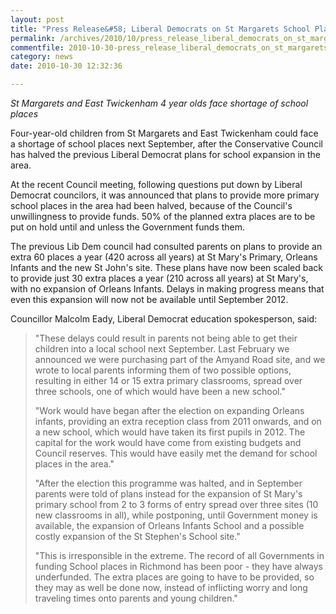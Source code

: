 ```yaml
---
layout: post
title: "Press Release&#58; Liberal Democrats on St Margarets School Places"
permalink: /archives/2010/10/press_release_liberal_democrats_on_st_margarets_sc.html
commentfile: 2010-10-30-press_release_liberal_democrats_on_st_margarets_sc
category: news
date: 2010-10-30 12:32:36

---
```


*St Margarets and East Twickenham 4 year olds face shortage of school places*

Four-year-old children from St Margarets and East Twickenham could face a shortage of school places next September, after the Conservative Council has halved the previous Liberal Democrat plans for school expansion in the area.

At the recent Council meeting, following questions put down by Liberal Democrat councilors, it was announced that plans to provide more primary school places in the area had been halved, because of the Council's unwillingness to provide funds. 50% of the planned extra places are to be put on hold until and unless the Government funds them.

The previous Lib Dem council had consulted parents on plans to provide an extra 60 places a year (420 across all years) at St Mary's Primary, Orleans Infants and the new St John's site. These plans have now been scaled back to provide just 30 extra places a year (210 across all years) at St Mary's, with no expansion of Orleans Infants. Delays in making progress means that even this expansion will now not be available until September 2012.

Councillor Malcolm Eady, Liberal Democrat education spokesperson, said:

> "These delays could result in parents not being able to get their children into a local school next September. Last February we announced we were purchasing part of the Amyand Road site, and we wrote to local parents informing them of two possible options, resulting in either 14 or 15 extra primary classrooms, spread over three schools, one of which would have been a new school."
> 
>  "Work would have began after the election on expanding Orleans infants, providing an extra reception class from 2011 onwards, and on a new school, which would have taken its first pupils in 2012. The capital for the work would have come from existing budgets and Council reserves. This would have easily met the demand for school places in the area."
> 
>  "After the election this programme was halted, and in September parents were told of plans instead for the expansion of St Mary's primary school from 2 to 3 forms of entry spread over three sites (10 new classrooms in all), while postponing, until Government money is available, the expansion of Orleans Infants School and a possible costly expansion of the St Stephen's School site."
> 
>  "This is irresponsible in the extreme. The record of all Governments in funding School places in Richmond has been poor - they have always underfunded. The extra places are going to have to be provided, so they may as well be done now, instead of inflicting worry and long traveling times onto parents and young children."
> 
> 
> 
